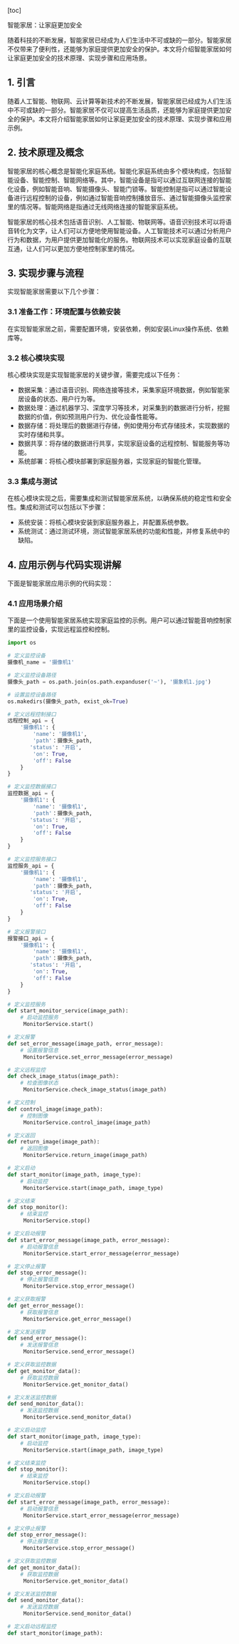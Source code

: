 
[toc]                    
                
                
智能家居：让家庭更加安全

随着科技的不断发展，智能家居已经成为人们生活中不可或缺的一部分。智能家居不仅带来了便利性，还能够为家庭提供更加安全的保护。本文将介绍智能家居如何让家庭更加安全的技术原理、实现步骤和应用场景。

## 1. 引言

随着人工智能、物联网、云计算等新技术的不断发展，智能家居已经成为人们生活中不可或缺的一部分。智能家居不仅可以提高生活品质，还能够为家庭提供更加安全的保护。本文将介绍智能家居如何让家庭更加安全的技术原理、实现步骤和应用示例。

## 2. 技术原理及概念

智能家居的核心概念是智能化家庭系统。智能化家庭系统由多个模块构成，包括智能设备、智能控制、智能网络等。其中，智能设备是指可以通过互联网连接的智能化设备，例如智能音响、智能摄像头、智能门锁等。智能控制是指可以通过智能设备进行远程控制的设备，例如通过智能音响控制播放音乐、通过智能摄像头监控家里的情况等。智能网络是指通过无线网络连接的智能家庭系统。

智能家居的核心技术包括语音识别、人工智能、物联网等。语音识别技术可以将语音转化为文字，让人们可以方便地使用智能设备。人工智能技术可以通过分析用户行为和数据，为用户提供更加智能化的服务。物联网技术可以实现家庭设备的互联互通，让人们可以更加方便地控制家里的情况。

## 3. 实现步骤与流程

实现智能家居需要以下几个步骤：

### 3.1 准备工作：环境配置与依赖安装

在实现智能家居之前，需要配置环境，安装依赖，例如安装Linux操作系统、依赖库等。

### 3.2 核心模块实现

核心模块实现是实现智能家居的关键步骤，需要完成以下任务：

- 数据采集：通过语音识别、网络连接等技术，采集家庭环境数据，例如智能家居设备的状态、用户行为等。
- 数据处理：通过机器学习、深度学习等技术，对采集到的数据进行分析，挖掘数据的价值，例如预测用户行为、优化设备性能等。
- 数据存储：将处理后的数据进行存储，例如使用分布式存储技术，实现数据的实时存储和共享。
- 数据共享：将存储的数据进行共享，实现家庭设备的远程控制、智能服务等功能。
- 系统部署：将核心模块部署到家庭服务器，实现家庭的智能化管理。

### 3.3 集成与测试

在核心模块实现之后，需要集成和测试智能家居系统，以确保系统的稳定性和安全性。集成和测试可以包括以下步骤：

- 系统安装：将核心模块安装到家庭服务器上，并配置系统参数。
- 系统测试：通过测试环境，测试智能家居系统的功能和性能，并修复系统中的缺陷。

## 4. 应用示例与代码实现讲解

下面是智能家居应用示例的代码实现：

### 4.1 应用场景介绍

下面是一个使用智能家居系统实现家庭监控的示例。用户可以通过智能音响控制家里的监控设备，实现远程监控和控制。

```python
import os

# 定义监控设备
摄像机_name = '摄像机1'

# 定义监控设备路径
摄像头_path = os.path.join(os.path.expanduser('~'), '摄象机1.jpg')

# 设置监控设备路径
os.makedirs(摄像头_path, exist_ok=True)

# 定义远程控制接口
远程控制_api = {
    '摄像机1': {
        'name': '摄像机1',
        'path'：摄像头_path,
       'status': '开启',
        'on': True,
        'off': False
    }
}

# 定义监控数据接口
监控数据_api = {
    '摄像机1': {
        'name': '摄像机1',
        'path'：摄像头_path,
       'status': '开启',
        'on': True,
        'off': False
    }
}

# 定义监控服务接口
监控服务_api = {
    '摄像机1': {
        'name': '摄像机1',
        'path'：摄像头_path,
       'status': '开启',
        'on': True,
        'off': False
    }
}

# 定义报警接口
报警接口_api = {
    '摄像机1': {
        'name': '摄像机1',
        'path'：摄像头_path,
       'status': '开启',
        'on': True,
        'off': False
    }
}

# 定义监控服务
def start_monitor_service(image_path):
    # 启动监控服务
     MonitorService.start()

# 定义报警
def set_error_message(image_path, error_message):
    # 设置报警信息
     MonitorService.set_error_message(error_message)

# 定义远程监控
def check_image_status(image_path):
    # 检查图像状态
     MonitorService.check_image_status(image_path)

# 定义控制
def control_image(image_path):
    # 控制图像
     MonitorService.control_image(image_path)

# 定义返回
def return_image(image_path):
    # 返回图像
     MonitorService.return_image(image_path)

# 定义启动
def start_monitor(image_path, image_type):
    # 启动监控
     MonitorService.start(image_path, image_type)

# 定义结束
def stop_monitor():
    # 结束监控
     MonitorService.stop()

# 定义启动报警
def start_error_message(image_path, error_message):
    # 启动报警信息
     MonitorService.start_error_message(error_message)

# 定义停止报警
def stop_error_message():
    # 停止报警信息
     MonitorService.stop_error_message()

# 定义获取报警
def get_error_message():
    # 获取报警信息
     MonitorService.get_error_message()

# 定义发送报警
def send_error_message():
    # 发送报警信息
     MonitorService.send_error_message()

# 定义获取监控数据
def get_monitor_data():
    # 获取监控数据
     MonitorService.get_monitor_data()

# 定义发送监控数据
def send_monitor_data():
    # 发送监控数据
     MonitorService.send_monitor_data()

# 定义启动监控
def start_monitor(image_path, image_type):
    # 启动监控
     MonitorService.start(image_path, image_type)

# 定义结束监控
def stop_monitor():
    # 结束监控
     MonitorService.stop()

# 定义启动报警
def start_error_message(image_path, error_message):
    # 启动报警信息
     MonitorService.start_error_message(error_message)

# 定义停止报警
def stop_error_message():
    # 停止报警信息
     MonitorService.stop_error_message()

# 定义获取监控数据
def get_monitor_data():
    # 获取监控数据
     MonitorService.get_monitor_data()

# 定义发送监控数据
def send_monitor_data():
    # 发送监控数据
     MonitorService.send_monitor_data()

# 定义启动远程监控
def start_monitor(image_path):

